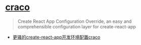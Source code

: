 # [craco](https://github.com/gsoft-inc/craco)

> Create React App Configuration Override, an easy and comprehensible configuration layer for create-react-app

- [更骚的create-react-app开发环境配置craco](https://segmentfault.com/a/1190000038221692)
